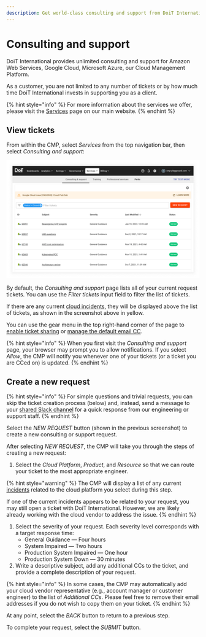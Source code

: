 ```yaml
---
description: Get world-class consulting and support from DoiT International
---
```


# Consulting and support

DoiT International provides unlimited consulting and support for Amazon Web Services, Google Cloud, Microsoft Azure, our Cloud Management Platform.

As a customer, you are not limited to any number of tickets or by how much time DoiT International invests in supporting you as a client.

{% hint style="info" %}
For more information about the services we offer, please visit the [Services](https://www.doit-intl.com/services/) page on our main website.
{% endhint %}

## View tickets

From within the CMP, select _Services_ from the top navigation bar, then select _Consulting and support_:

![A screenshot showing the Consulting and support page](../../.gitbook/assets/cmp-services-consulting-support.png)

By default, the _Consulting and support_ page lists all of your current request tickets. You can use the _Filter tickets_ input field to filter the list of tickets.

If there are any current [cloud incidents](cloud-incidents.md), they will be displayed above the list of tickets, as shown in the screenshot above in yellow.

You can use the gear menu in the top right-hand corner of the page to [enable ticket sharing](ticket-sharing.md) or [manage the default email CC](manage-default-email-cc.md).

{% hint style="info" %}
When you first visit the _Consulting and support_ page, your browser may prompt you to allow notifications. If you select _Allow_, the CMP will notify you whenever one of your tickets (or a ticket you are CCed on) is updated.
{% endhint %}

## Create a new request

{% hint style="info" %}
For simple questions and trivial requests, you can skip the ticket creation process (below) and, instead, send a message to your [shared Slack channel](shared-slack-channel.md) for a quick response from our engineering or support staff.
{% endhint %}

Select the _NEW REQUEST_ button (shown in the previous screenshot) to create a new consulting or support request.

After selecting _NEW REQUEST_, the CMP will take you through the steps of creating a new request:

1. Select the _Cloud Platform_, _Product_, and _Resource_ so that we can route your ticket to the most appropriate engineer.

{% hint style="warning" %}
The CMP will display a list of any current [incidents](cloud-incidents.md) related to the cloud platform you select during this step.

If one of the current incidents appears to be related to your request, you may still open a ticket with DoiT International. However, we are likely already working with the cloud vendor to address the issue.
{% endhint %}

1. Select the severity of your request. Each severity level corresponds with a target response time:
   * General Guidance &mdash; Four hours
   * System Impaired &mdash; Two hours
   * Production System Impaired &mdash; One hour
   * Production System Down &mdash; 30 minutes
2. Write a descriptive subject, add any additional CCs to the ticket, and provide a complete description of your request.

{% hint style="info" %}
In some cases, the CMP may automatically add your cloud vendor representative (e.g., account manager or customer engineer) to the list of _Additional CCs_. Please feel free to remove their email addresses if you do not wish to copy them on your ticket.
{% endhint %}

At any point, select the _BACK_ button to return to a previous step.

To complete your request, select the _SUBMIT_ button.
